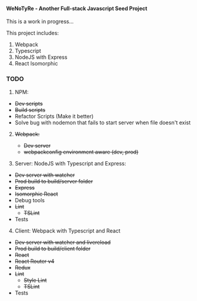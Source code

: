 #### WeNoTyRe - Another Full-stack Javascript Seed Project

This is a work in progress...

This project includes:

1.  Webpack
2.  Typescript
3.  NodeJS with Express
4.  React Isomorphic



### TODO
1. NPM:
  * ~~Dev scripts~~
  * ~~Build scripts~~
  * Refactor Scripts (Make it better)
  * Solve bug with nodemon that fails to start server when file doesn't exist 


2. ~~Webpack:~~
    * ~~Dev server~~
    * ~~webpackconfig environment aware (dev, prod)~~


3. Server: NodeJS with Typescript and Express:

  * ~~Dev server with watcher~~
  * ~~Prod build to build/server folder~~
  * ~~Express~~
  * ~~Isomorphic React~~
  * Debug tools
  * ~~Lint~~
    * ~~TSLint~~
  * Tests


4. Client: Webpack with Typescript and React
  * ~~Dev server with watcher and livereload~~
  * ~~Prod build to build/client folder~~
  * ~~React~~
  * ~~React Router v4~~
  * ~~Redux~~
  * ~~Lint~~
    * ~~Style Lint~~
    * ~~TSLint~~
  * Tests
